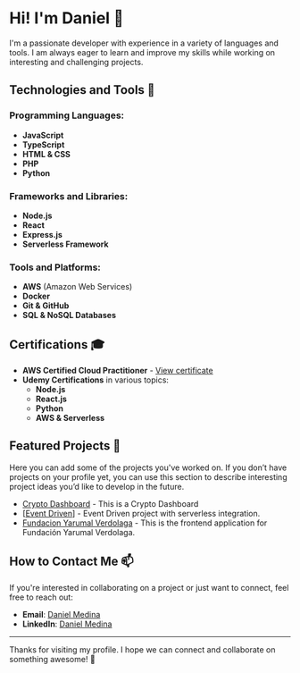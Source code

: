 
<!--
**kiskee/kiskee** is a ✨ _special_ ✨ repository because its `README.md` (this file) appears on your GitHub profile.

Here are some ideas to get you started:

- 🔭 I’m currently working on ...
- 🌱 I’m currently learning ...
- 👯 I’m looking to collaborate on ...
- 🤔 I’m looking for help with ...
- 💬 Ask me about ...
- 📫 How to reach me: ...
- 😄 Pronouns: ...
- ⚡ Fun fact: ...
-->
# Hi! I'm Daniel 👋

I'm a passionate developer with experience in a variety of languages and tools. I am always eager to learn and improve my skills while working on interesting and challenging projects.

## Technologies and Tools 🚀

### Programming Languages:
- **JavaScript**
- **TypeScript**
- **HTML & CSS**
- **PHP**
- **Python**

### Frameworks and Libraries:
- **Node.js**
- **React**
- **Express.js**
- **Serverless Framework**

### Tools and Platforms:
- **AWS** (Amazon Web Services)
- **Docker**
- **Git & GitHub**
- **SQL & NoSQL Databases**

## Certifications 🎓

- **AWS Certified Cloud Practitioner** - [View certificate](#)
- **Udemy Certifications** in various topics:
  - **Node.js**
  - **React.js**
  - **Python**
  - **AWS & Serverless**

## Featured Projects 🌟

Here you can add some of the projects you've worked on. If you don’t have projects on your profile yet, you can use this section to describe interesting project ideas you’d like to develop in the future.

- [Crypto Dashboard](https://eth-land.vercel.app) - This is a Crypto Dashboard
- [[Event Driven](https://github.com/kiskee/node-ses-service-aws)] - Event Driven project with serverless integration.
- [Fundacion Yarumal Verdolaga](https://www.fundacionyarumalverdolaga.org) - This is the frontend application for Fundación Yarumal Verdolaga.

## How to Contact Me 📫

If you're interested in collaborating on a project or just want to connect, feel free to reach out:

- **Email**: [Daniel Medina](mailto:paginamedina@gmail.com)
- **LinkedIn**: [Daniel Medina](https://www.linkedin.com/in/danielmedina0516)


---

Thanks for visiting my profile. I hope we can connect and collaborate on something awesome! 🚀

